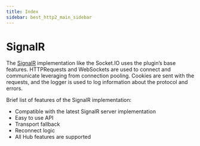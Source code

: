 ```yaml
---
title: Index
sidebar: best_http2_main_sidebar
---
```


# SignalR

The [SignalR](http://www.asp.net/signalr "SignalR") implementation like the Socket.IO uses the plugin’s base features. HTTPRequests and WebSockets are used to connect and communicate leveraging from connection pooling. Cookies are sent with the requests, and the logger is used to log information about the protocol and errors.

Brief list of features of the SignalR implementation:

- Compatible with the latest SignalR server implementation
- Easy to use API
- Transport fallback
- Reconnect logic
- All Hub features are supported
